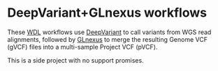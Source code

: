 # DeepVariant+GLnexus workflows

These [WDL](http://openwdl.org/) workflows use [DeepVariant](https://github.com/google/deepvariant) to call variants from WGS read alignments, followed by [GLnexus](https://github.com/dnanexus-rnd/GLnexus) to merge the resulting Genome VCF (gVCF) files into a multi-sample Project VCF (pVCF).

This is a side project with no support promises.
